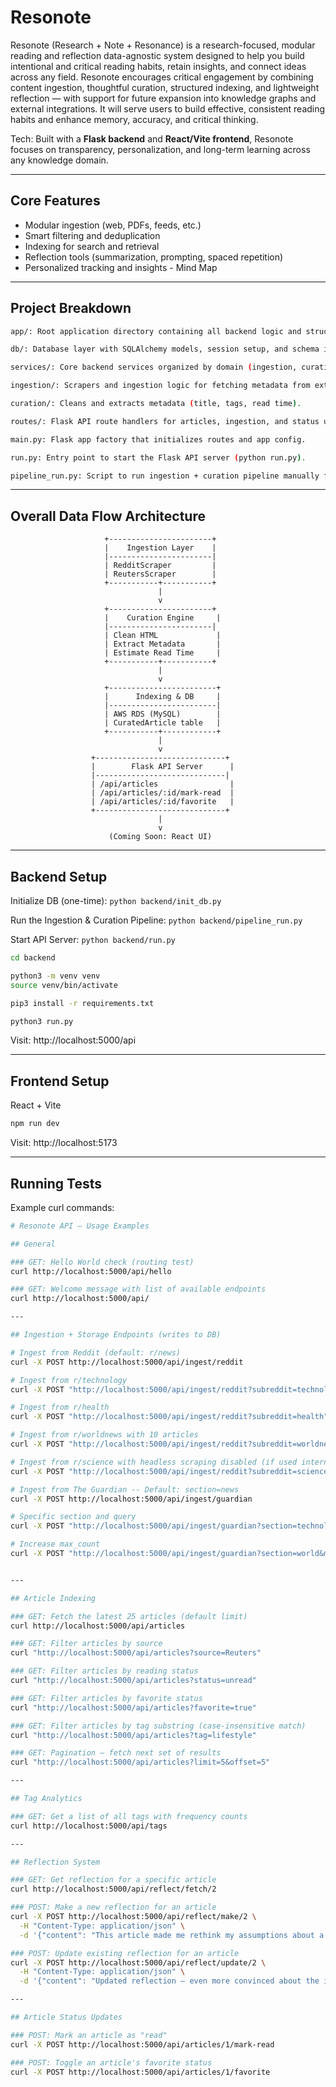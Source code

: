 # Resonote
Resonote (Research + Note + Resonance) is a research-focused, modular reading and reflection data-agnostic system designed to help you build intentional and critical reading habits, retain insights, and connect ideas across any field. Resonote encourages critical engagement by combining content ingestion, thoughtful curation, structured indexing, and lightweight reflection — with support for future expansion into knowledge graphs and external integrations. It will serve users to build effective, consistent reading habits and enhance memory, accuracy, and critical thinking.

Tech: Built with a **Flask backend** and **React/Vite frontend**, Resonote focuses on transparency, personalization, and long-term learning across any knowledge domain.

---

## Core Features

- Modular ingestion (web, PDFs, feeds, etc.)
- Smart filtering and deduplication
- Indexing for search and retrieval
- Reflection tools (summarization, prompting, spaced repetition)
- Personalized tracking and insights - Mind Map

---

## Project Breakdown

```bash
app/: Root application directory containing all backend logic and structure.

db/: Database layer with SQLAlchemy models, session setup, and schema init.

services/: Core backend services organized by domain (ingestion, curation, etc.).

ingestion/: Scrapers and ingestion logic for fetching metadata from external sources.

curation/: Cleans and extracts metadata (title, tags, read time).

routes/: Flask API route handlers for articles, ingestion, and status updates.

main.py: Flask app factory that initializes routes and app config.

run.py: Entry point to start the Flask API server (python run.py).

pipeline_run.py: Script to run ingestion + curation pipeline manually for testing.

```

---
## Overall Data Flow Architecture

                         +-----------------------+
                         |    Ingestion Layer    |
                         |-----------------------|
                         | RedditScraper         |
                         | ReutersScraper        |
                         +-----------+-----------+
                                     |
                                     v
                         +-----------------------+
                         |    Curation Engine     |
                         |-----------------------|
                         | Clean HTML             |
                         | Extract Metadata       |
                         | Estimate Read Time     |
                         +-----------+-----------+
                                     |
                                     v
                         +------------------------+
                         |      Indexing & DB     |
                         |------------------------|
                         | AWS RDS (MySQL)        |
                         | CuratedArticle table   |
                         +-----------+------------+
                                     |
                                     v
                      +-----------------------------+
                      |        Flask API Server      |
                      |-----------------------------|
                      | /api/articles                |
                      | /api/articles/:id/mark-read  |
                      | /api/articles/:id/favorite   |
                      +-----------------------------+
                                     |
                                     v
                          (Coming Soon: React UI)

---

## Backend Setup

Initialize DB (one-time): `python backend/init_db.py`

Run the Ingestion & Curation Pipeline: `python backend/pipeline_run.py`

Start API Server: `python backend/run.py`

```bash
cd backend

python3 -m venv venv
source venv/bin/activate

pip3 install -r requirements.txt

python3 run.py
```

Visit: http://localhost:5000/api

---


## Frontend Setup

React + Vite
```bash
npm run dev
```

Visit: http://localhost:5173

---

## Running Tests

Example curl commands:
```bash
# Resonote API — Usage Examples

## General

### GET: Hello World check (routing test)
curl http://localhost:5000/api/hello

### GET: Welcome message with list of available endpoints
curl http://localhost:5000/api/

---

## Ingestion + Storage Endpoints (writes to DB)

# Ingest from Reddit (default: r/news)
curl -X POST http://localhost:5000/api/ingest/reddit

# Ingest from r/technology
curl -X POST "http://localhost:5000/api/ingest/reddit?subreddit=technology"

# Ingest from r/health
curl -X POST "http://localhost:5000/api/ingest/reddit?subreddit=health"

# Ingest from r/worldnews with 10 articles
curl -X POST "http://localhost:5000/api/ingest/reddit?subreddit=worldnews&max_count=10"

# Ingest from r/science with headless scraping disabled (if used internally)
curl -X POST "http://localhost:5000/api/ingest/reddit?subreddit=science&headless=false"

# Ingest from The Guardian -- Default: section=news
curl -X POST http://localhost:5000/api/ingest/guardian

# Specific section and query
curl -X POST "http://localhost:5000/api/ingest/guardian?section=technology"

# Increase max_count
curl -X POST "http://localhost:5000/api/ingest/guardian?section=world&max_count=10"


---

## Article Indexing

### GET: Fetch the latest 25 articles (default limit)
curl http://localhost:5000/api/articles

### GET: Filter articles by source
curl "http://localhost:5000/api/articles?source=Reuters"

### GET: Filter articles by reading status
curl "http://localhost:5000/api/articles?status=unread"

### GET: Filter articles by favorite status
curl "http://localhost:5000/api/articles?favorite=true"

### GET: Filter articles by tag substring (case-insensitive match)
curl "http://localhost:5000/api/articles?tag=lifestyle"

### GET: Pagination — fetch next set of results
curl "http://localhost:5000/api/articles?limit=5&offset=5"

---

## Tag Analytics

### GET: Get a list of all tags with frequency counts
curl http://localhost:5000/api/tags

---

## Reflection System

### GET: Get reflection for a specific article
curl http://localhost:5000/api/reflect/fetch/2

### POST: Make a new reflection for an article
curl -X POST http://localhost:5000/api/reflect/make/2 \
  -H "Content-Type: application/json" \
  -d '{"content": "This article made me rethink my assumptions about a subject."}'

### POST: Update existing reflection for an article
curl -X POST http://localhost:5000/api/reflect/update/2 \
  -H "Content-Type: application/json" \
  -d '{"content": "Updated reflection — even more convinced about the implications now."}'

---

## Article Status Updates

### POST: Mark an article as "read"
curl -X POST http://localhost:5000/api/articles/1/mark-read

### POST: Toggle an article's favorite status
curl -X POST http://localhost:5000/api/articles/1/favorite


```
